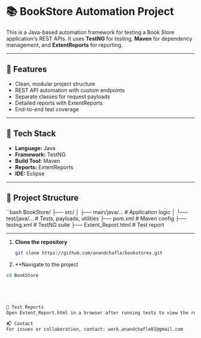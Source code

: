 # 📚 BookStore Automation Project

This is a Java-based automation framework for testing a Book Store application's REST APIs. It uses **TestNG** for testing, **Maven** for dependency management, and **ExtentReports** for reporting.

---

## 🚀 Features

- Clean, modular project structure  
- REST API automation with custom endpoints  
- Separate classes for request payloads  
- Detailed reports with ExtentReports  
- End-to-end test coverage

---

## 🧰 Tech Stack

- **Language:** Java  
- **Framework:** TestNG  
- **Build Tool:** Maven  
- **Reports:** ExtentReports  
- **IDE:** Eclipse

---
## 📁 Project Structure   
  ``bash
BookStore/
├── src/
│ ├── main/java/... # Application logic
│ └── test/java/... # Tests, payloads, utilities
├── pom.xml # Maven config
├── testng.xml # TestNG suite
├── Extent_Report.html # Test report 




 

---


1. **Clone the repository**  
   ```bash
   git clone https://github.com/anandchafle/bookstores.git

2. **Navigate to the project
 ```bash
cd BookStore




 
📑 Test Reports
Open Extent_Report.html in a browser after running tests to view the results.
 
📬 Contact
For issues or collaboration, contact: work.anandchafle01@gmail.com
